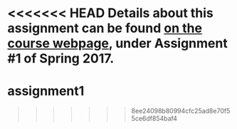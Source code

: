 <<<<<<< HEAD
Details about this assignment can be found [on the course webpage](http://cs231n.github.io/), under Assignment #1 of Spring 2017.
=======
# assignment1
>>>>>>> 8ee24098b80994cfc25ad8e70f55ce6df854baf4
